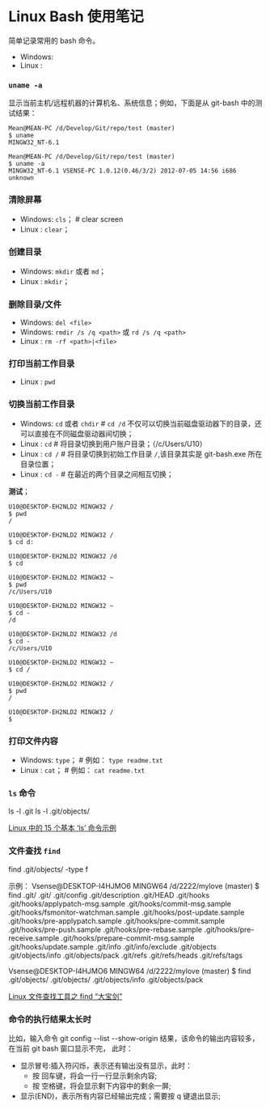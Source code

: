 # Linux Bash 使用笔记 #

简单记录常用的 bash 命令。

- Windows:
- Linux  :

### `uname -a`

显示当前主机/远程机器的计算机名、系统信息；例如，下面是从 git-bash 中的测试结果：

    Mean@MEAN-PC /d/Develop/Git/repo/test (master)
    $ uname
    MINGW32_NT-6.1

    Mean@MEAN-PC /d/Develop/Git/repo/test (master)
    $ uname -a
    MINGW32_NT-6.1 VSENSE-PC 1.0.12(0.46/3/2) 2012-07-05 14:56 i686 unknown


### 清除屏幕

- Windows: `cls`；   # clear screen
- Linux  : `clear`；


### 创建目录

- Windows: `mkdir` 或者 `md`；
- Linux  : `mkdir`；


### 删除目录/文件

- Windows: `del <file>`
- Windows: `rmdir /s /q <path>` 或 `rd /s /q <path>`
- Linux  : `rm -rf <path>|<file>`


### 打印当前工作目录

- Linux  : `pwd`

### 切换当前工作目录

- Windows: `cd` 或者 `chdir` # `cd /d` 不仅可以切换当前磁盘驱动器下的目录，还可以直接在不同磁盘驱动器间切换；  
- Linux  : `cd` # 将目录切换到用户账户目录；（/c/Users/U10）
- Linux  : `cd /` # 将目录切换到初始工作目录 `/`,该目录其实是 git-bash.exe 所在目录位置；
- Linux  : `cd -` # 在最近的两个目录之间相互切换；

**测试**；

	U10@DESKTOP-EH2NLD2 MINGW32 /
	$ pwd
	/
	
	U10@DESKTOP-EH2NLD2 MINGW32 /
	$ cd d:
	
	U10@DESKTOP-EH2NLD2 MINGW32 /d
	$ cd
	
	U10@DESKTOP-EH2NLD2 MINGW32 ~
	$ pwd
	/c/Users/U10
	
	U10@DESKTOP-EH2NLD2 MINGW32 ~
	$ cd -
	/d
	
	U10@DESKTOP-EH2NLD2 MINGW32 /d
	$ cd -
	/c/Users/U10
	
	U10@DESKTOP-EH2NLD2 MINGW32 ~
	$ cd /
	
	U10@DESKTOP-EH2NLD2 MINGW32 /
	$ pwd
	/
	
	U10@DESKTOP-EH2NLD2 MINGW32 /
	$

### 打印文件内容

- Windows: `type`；	# 例如： `type readme.txt`
- Linux  : `cat`；	# 例如： `cat readme.txt`

### `ls` 命令

ls -l .git
ls -l .git/objects/

[Linux 中的 15 个基本 ‘ls’ 命令示例](https://linux.cn/article-5109-1.html)

### 文件查找 `find`

find .git/objects/ -type f

示例：
Vsense@DESKTOP-I4HJMO6 MINGW64 /d/2222/mylove (master)
$ find .git/
.git/
.git/config
.git/description
.git/HEAD
.git/hooks
.git/hooks/applypatch-msg.sample
.git/hooks/commit-msg.sample
.git/hooks/fsmonitor-watchman.sample
.git/hooks/post-update.sample
.git/hooks/pre-applypatch.sample
.git/hooks/pre-commit.sample
.git/hooks/pre-push.sample
.git/hooks/pre-rebase.sample
.git/hooks/pre-receive.sample
.git/hooks/prepare-commit-msg.sample
.git/hooks/update.sample
.git/info
.git/info/exclude
.git/objects
.git/objects/info
.git/objects/pack
.git/refs
.git/refs/heads
.git/refs/tags

Vsense@DESKTOP-I4HJMO6 MINGW64 /d/2222/mylove (master)
$ find .git/objects/
.git/objects/
.git/objects/info
.git/objects/pack

[Linux 文件查找工具之 find “大宝剑”](http://blog.jobbole.com/100925/)

### 命令的执行结果太长时

比如，输入命令 git config --list --show-origin
结果，该命令的输出内容较多，在当前 git bash 窗口显示不完，
此时：

- 显示冒号:插入符闪烁，表示还有输出没有显示，此时：
	- 按 回车键，将会一行一行显示剩余内容;
	- 按 空格键，将会显示剩下内容中的剩余一屏;
- 显示(END)，表示所有内容已经输出完成；需要按 q 键退出显示;

